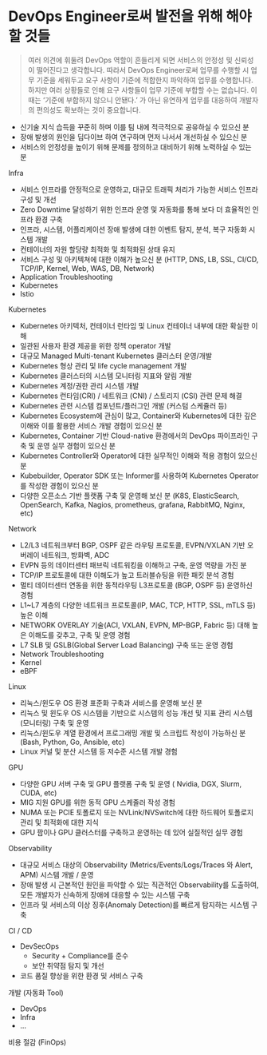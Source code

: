 # DevOps Engineer로써 발전을 위해 해야할 것들
> 여러 의견에 휘둘려 DevOps 역할이 흔들리게 되면 서비스의 안정성 및 신뢰성이 떨어진다고 생각합니다. 따라서 DevOps Engineer로써 업무를 수행할 시 업무 기준을 세워두고 요구 사항이 기준에 적합한지 파악하여 업무를 수행합니다. 하지만 여러 상황들로 인해 요구 사항들이 업무 기준에 부합할 수는 없습니다. 이때는 ‘기준에 부합하지 않으니 안됀다.’ 가 아닌 유연하게 업무를 대응하여 개발자의 편의성도 확보하는 것이 중요합니다.


* 신기술 지식 습득을 꾸준히 하며 이를 팀 내에 적극적으로 공유하실 수 있으신 분
* 장애 발생의 원인을 딥다이브 하여 연구하며 먼저 나서서 개선하실 수 있으신 분
* 서비스의 안정성을 높이기 위해 문제를 정의하고 대비하기 위해 노력하실 수 있는 분


Infra
- 서비스 인프라를 안정적으로 운영하고, 대규모 트래픽 처리가 가능한 서비스 인프라 구성 및 개선
- Zero Downtime 달성하기 위한 인프라 운영 및 자동화를 통해 보다 더 효율적인 인프라 환경 구축
- 인프라, 시스템, 어플리케이션 장애 발생에 대한 이벤트 탐지, 분석, 복구 자동화 시스템 개발
- 컨테이너의 자원 할당량 최적화 및 최적화된 상태 유지
- 서비스 구성 및 아키텍쳐에 대한 이해가 높으신 분 (HTTP, DNS, LB, SSL, CI/CD, TCP/IP, Kernel, Web, WAS, DB, Network)
- Application Troubleshooting
- Kubernetes
- Istio

Kubernetes
- Kubernetes 아키텍처, 컨테이너 런타임 및 Linux 컨테이너 내부에 대한 확실한 이해
- 일관된 사용자 환경 제공을 위한 정책 operator 개발
- 대규모 Managed ​Multi-tenant Kubernetes ​클러스터 운영/개발
- Kubernetes 형상 관리 및 life cycle management 개발
- Kubernetes 클러스터의 시스템 모니터링 지표와 알림 개발
- Kubernetes 계정/권한 관리 시스템 개발
- Kubernetes 런타임(CRI) / 네트워크 (CNI) / 스토리지 (CSI) 관련 문제 해결
- Kubernetes 관련 시스템 컴포넌트/플러그인 개발 (커스텀 스케쥴러 등)
- Kubernetes Ecosystem에 관심이 많고, Container와 Kubernetes에 대한 깊은 이해와 이를 활용한 서비스 개발 경험이 있으신 분
- Kubernetes, Container 기반 Cloud-native 환경에서의 DevOps 파이프라인 구축 및 운영 실무 경험이 있으신 분
- Kubernetes Controller와 Operator에 대한 실무적인 이해와 적용 경험이 있으신 분
- Kubebuilder, Operator SDK 또는 Informer를 사용하여 Kubernetes Operator를 작성한 경험이 있으신 분
- 다양한 오픈소스 기반 플랫폼 구축 및 운영해 보신 분 (K8S, ElasticSearch, OpenSearch, Kafka, Nagios, prometheus, grafana, RabbitMQ, Nginx, etc)

Network
- L2/L3 네트워크부터 BGP, OSPF 같은 라우팅 프로토콜, EVPN/VXLAN 기반 오버레이 네트워크, 방화벽, ADC
- EVPN 등의 데이터센터 패브릭 네트워킹을 이해하고 구축, 운영 역량을 가진 분
- TCP/IP 프로토콜에 대한 이해도가 높고 트러블슈팅을 위한 패킷 분석 경험
- 멀티 데이터센터 연동을 위한 동적라우팅 L3프로토콜 (BGP, OSPF 등) 운영하신 경험
- L1~L7 계층의 다양한 네트워크 프로토콜(IP, MAC, TCP, HTTP, SSL, mTLS 등) 높은 이해
- NETWORK OVERLAY 기술(ACI, VXLAN, EVPN, MP-BGP, Fabric 등) 대해 높은 이해도를 갖추고, 구축 및 운영 경험
- L7 SLB 및 GSLB(Global Server Load Balancing) 구축 또는 운영 경험
- Network Troubleshooting
- Kernel
- eBPF

Linux
- 리눅스/윈도우 OS 환경 표준화 구축과 서비스를 운영해 보신 분
- 리눅스 및 윈도우 OS 시스템을 기반으로 시스템의 성능 개선 및 지표 관리 시스템(모니터링) 구축 및 운영
- 리눅스/윈도우 계열 환경에서 프로그래밍 개발 및 스크립트 작성이 가능하신 분 (Bash, Python, Go, Ansible, etc)
- Linux 커널 및 분산 시스템 등 저수준 시스템 개발 경험

GPU
- 다양한 GPU 서버 구축 및 GPU 플랫폼 구축 및 운영 ( Nvidia, DGX, Slurm, CUDA, etc)
- MIG 지원 GPU를 위한 동적 GPU 스케줄러 작성 경험
- NUMA 또는 PCIE 토폴로지 또는 NVLink/NVSwitch에 대한 하드웨어 토폴로지 관리 및 최적화에 대한 지식
- GPU 팜이나 GPU 클러스터를 구축하고 운영하는 데 있어 실질적인 실무 경험

Observability
- 대규모 서비스 대상의 Observability (Metrics/Events/Logs/Traces 와 Alert, APM) 시스템 개발 / 운영
- 장애 발생 시 근본적인 원인을 파악할 수 있는 직관적인 Observability를 도출하여, 모든 개발자가 신속하게 장애에 대응할 수 있는 시스템 구축
- 인프라 및 서비스의 이상 징후(Anomaly Detection)를 빠르게 탐지하는 시스템 구축

CI / CD
- DevSecOps
    - Security + Compliance를 준수
    - 보안 취약점 탐지 및 개선
- 코드 품질 향상을 위한 환경 및 서비스 구축

개발 (자동화 Tool)
- DevOps
- Infra
- ...

비용 절감 (FinOps)
